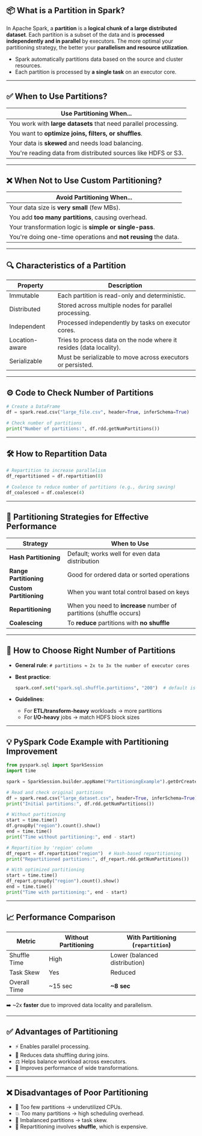 ## 📦 What is a **Partition** in Spark?

In Apache Spark, a **partition** is a **logical chunk of a large distributed dataset**. Each partition is a subset of the data and is **processed independently and in parallel** by executors. The more optimal your partitioning strategy, the better your **parallelism and resource utilization**.

* Spark automatically partitions data based on the source and cluster resources.
* Each partition is processed by **a single task** on an executor core.

---

## ✅ When to Use Partitions?

| Use Partitioning When...                                        |
| --------------------------------------------------------------- |
| You work with **large datasets** that need parallel processing. |
| You want to **optimize joins, filters, or shuffles**.           |
| Your data is **skewed** and needs load balancing.               |
| You're reading data from distributed sources like HDFS or S3.   |

---

## ❌ When **Not** to Use Custom Partitioning?

| Avoid Partitioning When...                                     |
| -------------------------------------------------------------- |
| Your data size is **very small** (few MBs).                    |
| You add **too many partitions**, causing overhead.             |
| Your transformation logic is **simple or single-pass**.        |
| You're doing one-time operations and **not reusing** the data. |

---

## 🔍 Characteristics of a Partition

| Property       | Description                                                         |
| -------------- | ------------------------------------------------------------------- |
| Immutable      | Each partition is read-only and deterministic.                      |
| Distributed    | Stored across multiple nodes for parallel processing.               |
| Independent    | Processed independently by tasks on executor cores.                 |
| Location-aware | Tries to process data on the node where it resides (data locality). |
| Serializable   | Must be serializable to move across executors or persisted.         |

---

## ⚙️ Code to Check Number of Partitions

```python
# Create a DataFrame
df = spark.read.csv("large_file.csv", header=True, inferSchema=True)

# Check number of partitions
print("Number of partitions:", df.rdd.getNumPartitions())
```

---

## 🛠️ How to Repartition Data

```python
# Repartition to increase parallelism
df_repartitioned = df.repartition(8)

# Coalesce to reduce number of partitions (e.g., during saving)
df_coalesced = df.coalesce(4)
```

---

## 🎯 Partitioning Strategies for Effective Performance

| Strategy                | When to Use                                                         |
| ----------------------- | ------------------------------------------------------------------- |
| **Hash Partitioning**   | Default; works well for even data distribution                      |
| **Range Partitioning**  | Good for ordered data or sorted operations                          |
| **Custom Partitioning** | When you want total control based on keys                           |
| **Repartitioning**      | When you need to **increase** number of partitions (shuffle occurs) |
| **Coalescing**          | To **reduce** partitions with **no shuffle**                        |

---

## 🔢 How to Choose Right Number of Partitions

* **General rule**:
  `# partitions ≈ 2x to 3x the number of executor cores`

* **Best practice**:

  ```python
  spark.conf.set("spark.sql.shuffle.partitions", "200")  # default is 200
  ```

* **Guidelines**:

  * For **ETL/transform-heavy** workloads → more partitions
  * For **I/O-heavy** jobs → match HDFS block sizes

---

## 💡 PySpark Code Example with Partitioning Improvement

```python
from pyspark.sql import SparkSession
import time

spark = SparkSession.builder.appName("PartitioningExample").getOrCreate()

# Read and check original partitions
df = spark.read.csv("large_dataset.csv", header=True, inferSchema=True)
print("Initial partitions:", df.rdd.getNumPartitions())

# Without partitioning
start = time.time()
df.groupBy("region").count().show()
end = time.time()
print("Time without partitioning:", end - start)

# Repartition by 'region' column
df_repart = df.repartition("region")  # Hash-based repartitioning
print("Repartitioned partitions:", df_repart.rdd.getNumPartitions())

# With optimized partitioning
start = time.time()
df_repart.groupBy("region").count().show()
end = time.time()
print("Time with partitioning:", end - start)
```

---

## 📈 Performance Comparison

| Metric       | Without Partitioning | With Partitioning (`repartition`) |
| ------------ | -------------------- | --------------------------------- |
| Shuffle Time | High                 | Lower (balanced distribution)     |
| Task Skew    | Yes                  | Reduced                           |
| Overall Time | \~15 sec             | **\~8 sec**                       |

➡️ \~2x **faster** due to improved data locality and parallelism.

---

## ✅ Advantages of Partitioning

* ⚡ Enables parallel processing.
* 🔄 Reduces data shuffling during joins.
* ⚖️ Helps balance workload across executors.
* 🚀 Improves performance of wide transformations.

---

## ❌ Disadvantages of Poor Partitioning

* 🐌 Too few partitions → underutilized CPUs.
* 💥 Too many partitions → high scheduling overhead.
* 🔀 Imbalanced partitions → task skew.
* 🚫 Repartitioning involves **shuffle**, which is expensive.
